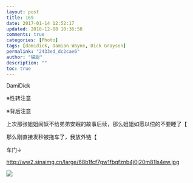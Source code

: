 ```yaml
---
layout: post
title: 169
date: 2017-01-14 12:52:17
updated: 2018-12-08 10:36:50
comments: true
categories: [Photo]
tags: [damidick, Damian Wayne, Dick Grayson]
permalink: "2433ed_dc2cae6"
author: "猫厨"
description: ""
toc: true
---
```


<p>DamiDick</p> 
<p>※性转注意</p> 
<p>※背后注意</p> 
<p>上次那张姐姐闹妖不给弟弟安眠的故事后续，那么姐姐如愿以偿的不要睡了【</p> 
<p>那么刚直接发秒被拖车了，我放外链【</p> 
<p>车门↓</p> 
<p><a rel="nofollow" href="http://ww2.sinaimg.cn/large/68b1fcf7gw1fbqfznb4j0j20m81ls4ew.jpg" target="_blank"  >http://ww2.sinaimg.cn/large/68b1fcf7gw1fbqfznb4j0j20m81ls4ew.jpg</a><br /></p>

![](https://nos.netease.com/imglf2/img/cVZNdzJtQk9JV2NFb0VvQzlLTU5pTURDWllvenRZV0xxYUZEaWU5a3lNRElYN1JxaTNDY2RBPT0.png)